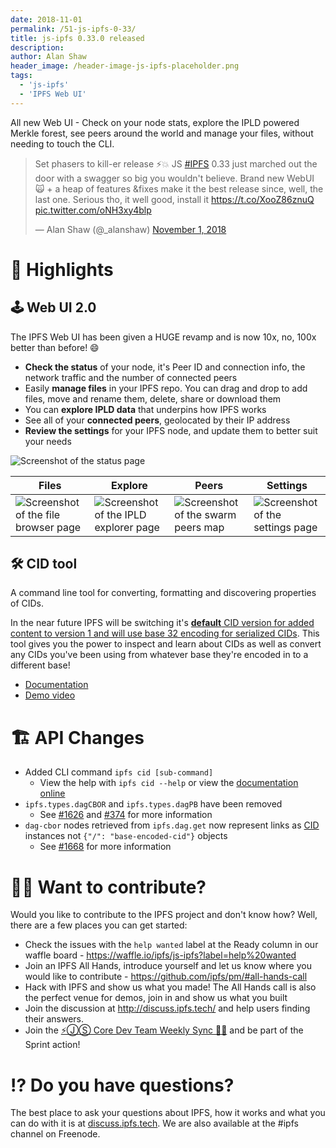 ```yaml
---
date: 2018-11-01
permalink: /51-js-ipfs-0-33/
title: js-ipfs 0.33.0 released
description:
author: Alan Shaw
header_image: /header-image-js-ipfs-placeholder.png
tags:
  - 'js-ipfs'
  - 'IPFS Web UI'
---
```


All new Web UI - Check on your node stats, explore the IPLD powered Merkle forest, see peers around the world and manage your files, without needing to touch the CLI.

<blockquote class="twitter-tweet" data-cards="hidden" data-lang="en"><p lang="en" dir="ltr">Set phasers to kill-er release ⚡️💥 JS <a href="https://twitter.com/hashtag/IPFS?src=hash&amp;ref_src=twsrc%5Etfw">#IPFS</a> 0.33 just marched out the door with a swagger so big you wouldn&#39;t believe. Brand new WebUI 🙀 + a heap of features &amp;fixes make it the best release since, well, the last one. Serious tho, it well good, install it <a href="https://t.co/XooZ86znuQ">https://t.co/XooZ86znuQ</a> <a href="https://t.co/oNH3xy4blp">pic.twitter.com/oNH3xy4blp</a></p>&mdash; Alan Shaw (@_alanshaw) <a href="https://twitter.com/_alanshaw/status/1058020797766397952?ref_src=twsrc%5Etfw">November 1, 2018</a></blockquote>
<script async src="https://platform.twitter.com/widgets.js" charset="utf-8"></script>

# 🔦 Highlights

## 🕹 Web UI 2.0

The IPFS Web UI has been given a HUGE revamp and is now 10x, no, 100x better than before! 😄

- **Check the status** of your node, it's Peer ID and connection info, the network traffic and the number of connected peers
- Easily **manage files** in your IPFS repo. You can drag and drop to add files, move and rename them, delete, share or download them
- You can **explore IPLD data** that underpins how IPFS works
- See all of your **connected peers**, geolocated by their IP address
- **Review the settings** for your IPFS node, and update them to better suit your needs

![Screenshot of the status page](../assets/ipfs-webui-status.png)

| Files                                                                  | Explore                                                                   | Peers                                                                | Settings                                                              |
| ---------------------------------------------------------------------- | ------------------------------------------------------------------------- | -------------------------------------------------------------------- | --------------------------------------------------------------------- |
| ![Screenshot of the file browser page](../assets/ipfs-webui-files.png) | ![Screenshot of the IPLD explorer page](../assets/ipfs-webui-explore.png) | ![Screenshot of the swarm peers map](../assets/ipfs-webui-peers.png) | ![Screenshot of the settings page](../assets/ipfs-webui-settings.png) |

## 🛠 CID tool

A command line tool for converting, formatting and discovering properties of CIDs.

In the near future IPFS will be switching it's [**default** CID version for added content to version 1 and will use base 32 encoding for serialized CIDs](https://github.com/ipfs/go-ipfs/issues/4143). This tool gives you the power to inspect and learn about CIDs as well as convert any CIDs you've been using from whatever base they're encoded in to a different base!

- [Documentation](https://github.com/ipfs-shipyard/js-cid-tool)
- [Demo video](https://youtu.be/SMhy99yUVGk?t=299)

# 🏗 API Changes

- Added CLI command `ipfs cid [sub-command]`
  - View the help with `ipfs cid --help` or view the [documentation online](https://github.com/ipfs-shipyard/js-cid-tool)
- `ipfs.types.dagCBOR` and `ipfs.types.dagPB` have been removed
  - See [#1626](https://github.com/ipfs/js-ipfs/pull/1626) and [#374](https://github.com/ipfs/interface-ipfs-core/pull/374#pullrequestreview-164611060) for more information
- `dag-cbor` nodes retrieved from `ipfs.dag.get` now represent links as [CID](https://github.com/ipld/js-cid) instances not `{"/": "base-encoded-cid"}` objects
  - See [#1668](https://github.com/ipfs/js-ipfs/pull/1668) for more information

# 🙌🏽 Want to contribute?

Would you like to contribute to the IPFS project and don't know how? Well, there are a few places you can get started:

- Check the issues with the `help wanted` label at the Ready column in our waffle board - https://waffle.io/ipfs/js-ipfs?label=help%20wanted
- Join an IPFS All Hands, introduce yourself and let us know where you would like to contribute - https://github.com/ipfs/pm/#all-hands-call
- Hack with IPFS and show us what you made! The All Hands call is also the perfect venue for demos, join in and show us what you built
- Join the discussion at http://discuss.ipfs.tech/ and help users finding their answers.
- Join the [⚡️ⒿⓈ Core Dev Team Weekly Sync 🙌🏽](https://github.com/ipfs/pm/issues/650) and be part of the Sprint action!

# ⁉️ Do you have questions?

The best place to ask your questions about IPFS, how it works and what you can do with it is at [discuss.ipfs.tech](http://discuss.ipfs.tech). We are also available at the #ipfs channel on Freenode.
